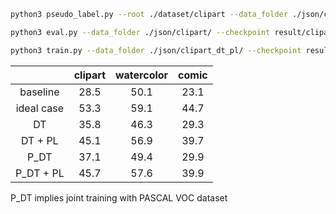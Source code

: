 ```bash
python3 pseudo_label.py --root ./dataset/clipart --data_folder ./json/clipart/ --result ./dataset/clipart_dt_pl/ --gpu 7 --checkpoint result/clipart_dt.pth.tar 

python3 eval.py --data_folder ./json/clipart/ --checkpoint result/clipart.tar --gpu 7 

python3 train.py --data_folder ./json/clipart_dt_pl/ --checkpoint result/clipart_dt.pth.tar --gpu 5 --iteration 20000 --result result/clipart_dt_pl 
```

|          | clipart | watercolor | comic |
| :------: | :-----: | :--------: | :---: |
| baseline | 28.5 | 50.1 | 23.1 |
| ideal case | 53.3 | 59.1 | 44.7 |
| DT       | 35.8 | 46.3 | 29.3 |
| DT + PL  | 45.1 | 56.9 | 39.7 |
| P_DT       | 37.1 | 49.4 | 29.9 |
| P_DT + PL  | 45.7 | 57.6 | 39.9 |

P_DT implies joint training with PASCAL VOC dataset
